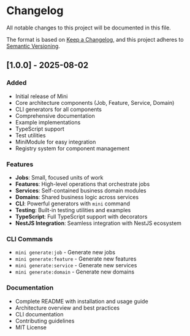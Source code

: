 # Changelog

All notable changes to this project will be documented in this file.

The format is based on [Keep a Changelog](https://keepachangelog.com/en/1.0.0/),
and this project adheres to [Semantic Versioning](https://semver.org/spec/v2.0.0.html).

## [1.0.0] - 2025-08-02

### Added
- Initial release of Mini
- Core architecture components (Job, Feature, Service, Domain)
- CLI generators for all components
- Comprehensive documentation
- Example implementations
- TypeScript support
- Test utilities
- MiniModule for easy integration
- Registry system for component management

### Features
- **Jobs**: Small, focused units of work
- **Features**: High-level operations that orchestrate jobs
- **Services**: Self-contained business domain modules  
- **Domains**: Shared business logic across services
- **CLI**: Powerful generators with `mini` command
- **Testing**: Built-in testing utilities and examples
- **TypeScript**: Full TypeScript support with decorators
- **NestJS Integration**: Seamless integration with NestJS ecosystem

### CLI Commands
- `mini generate:job` - Generate new jobs
- `mini generate:feature` - Generate new features
- `mini generate:service` - Generate new services
- `mini generate:domain` - Generate new domains

### Documentation
- Complete README with installation and usage guide
- Architecture overview and best practices
- CLI documentation
- Contributing guidelines
- MIT License
